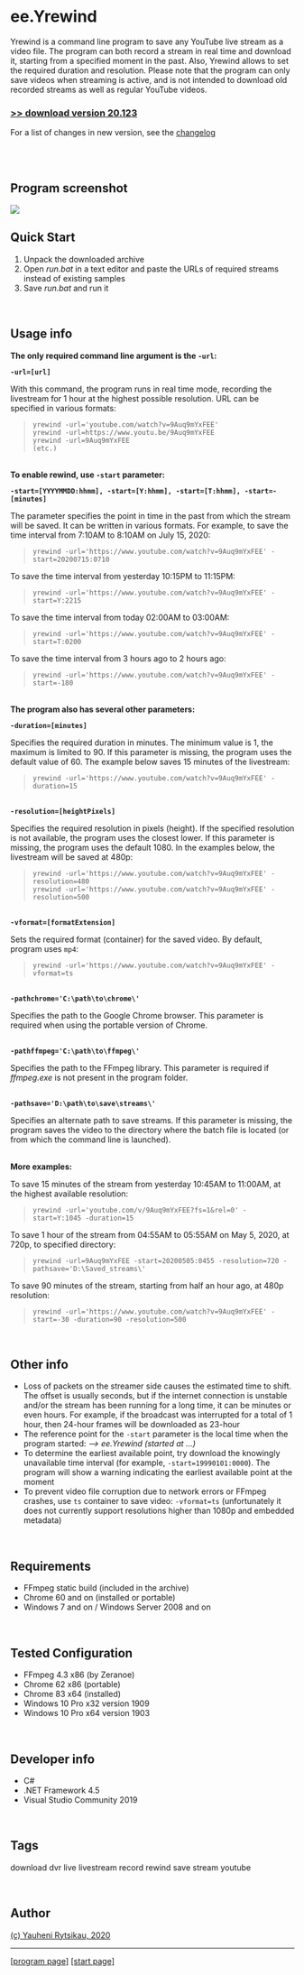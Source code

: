 # ee.Yrewind

Yrewind is a command line program to save any YouTube live stream as a video file. The program can both record a stream in real time and download it, starting from a specified moment in the past. Also, Yrewind allows to set the required duration and resolution. Please note that the program can only save videos when streaming is active, and is not intended to download old recorded streams as well as regular YouTube videos.

### [>> download version 20.123](https://github.com/rytsikau/ee.yrewind/raw/main/ee.yrewind_20.123.zip)
For a list of changes in new version, see the [changelog](https://github.com/rytsikau/ee.Yrewind/blob/main/CHANGELOG.md)<br><br>


<br>


## Program screenshot

<img src='https://github.com/rytsikau/ee.yrewind/raw/main/screenshot.png'>


<br>


## Quick Start

1. Unpack the downloaded archive
2. Open *run.bat* in a text editor and paste the URLs of required streams instead of existing samples
3. Save *run.bat* and run it


<br>


## Usage info

**The only required command line argument is the `-url`:**

**` -url=[url] `**

With this command, the program runs in real time mode, recording the livestream for 1 hour at the highest possible resolution. URL can be specified in various formats:
>     yrewind -url='youtube.com/watch?v=9Auq9mYxFEE'
>     yrewind -url=https://www.youtu.be/9Auq9mYxFEE
>     yrewind -url=9Auq9mYxFEE
>     (etc.)


<br>**To enable rewind, use `-start` parameter:**

**` -start=[YYYYMMDD:hhmm], -start=[Y:hhmm], -start=[T:hhmm], -start=-[minutes] `**

The parameter specifies the point in time in the past from which the stream will be saved. It can be written in various formats. For example, to save the time interval from 7:10AM to 8:10AM on July 15, 2020:
>     yrewind -url='https://www.youtube.com/watch?v=9Auq9mYxFEE' -start=20200715:0710

To save the time interval from yesterday 10:15PM to 11:15PM:
>     yrewind -url='https://www.youtube.com/watch?v=9Auq9mYxFEE' -start=Y:2215

To save the time interval from today 02:00AM to 03:00AM:
>     yrewind -url='https://www.youtube.com/watch?v=9Auq9mYxFEE' -start=T:0200

To save the time interval from 3 hours ago to 2 hours ago:
>     yrewind -url='https://www.youtube.com/watch?v=9Auq9mYxFEE' -start=-180


<br>**The program also has several other parameters:**

**` -duration=[minutes] `**

Specifies the required duration in minutes. The minimum value is 1, the maximum is limited to 90. If this parameter is missing, the program uses the default value of 60. The example below saves 15 minutes of the livestream:
>     yrewind -url='https://www.youtube.com/watch?v=9Auq9mYxFEE' -duration=15


<br>**` -resolution=[heightPixels] `**

Specifies the required resolution in pixels (height). If the specified resolution is not available, the program uses the closest lower. If this parameter is missing, the program uses the default 1080. In the examples below, the livestream will be saved at 480p:
>     yrewind -url='https://www.youtube.com/watch?v=9Auq9mYxFEE' -resolution=480
>     yrewind -url='https://www.youtube.com/watch?v=9Auq9mYxFEE' -resolution=500


<br>**` -vformat=[formatExtension] `**

Sets the required format (container) for the saved video. By default, program uses `mp4`:
>     yrewind -url='https://www.youtube.com/watch?v=9Auq9mYxFEE' -vformat=ts


<br>**` -pathchrome='C:\path\to\chrome\' `**

Specifies the path to the Google Chrome browser. This parameter is required when using the portable version of Chrome.


<br>**` -pathffmpeg='C:\path\to\ffmpeg\' `**

Specifies the path to the FFmpeg library. This parameter is required if *ffmpeg.exe* is not present in the program folder.


<br>**` -pathsave='D:\path\to\save\streams\' `**

Specifies an alternate path to save streams. If this parameter is missing, the program saves the video to the directory where the batch file is located (or from which the command line is launched).


<br>**More examples:**

To save 15 minutes of the stream from yesterday 10:45AM to 11:00AM, at the highest available resolution:
>     yrewind -url='youtube.com/v/9Auq9mYxFEE?fs=1&rel=0' -start=Y:1045 -duration=15

To save 1 hour of the stream from 04:55AM to 05:55AM on May 5, 2020, at 720p, to specified directory:
>     yrewind -url=9Auq9mYxFEE -start=20200505:0455 -resolution=720 -pathsave='D:\Saved_streams\'

To save 90 minutes of the stream, starting from half an hour ago, at 480p resolution:
>     yrewind -url='https://www.youtube.com/watch?v=9Auq9mYxFEE' -start=-30 -duration=90 -resolution=500


<br>


## Other info

* Loss of packets on the streamer side causes the estimated time to shift. The offset is usually seconds, but if the internet connection is unstable and/or the stream has been running for a long time, it can be minutes or even hours. For example, if the broadcast was interrupted for a total of 1 hour, then 24-hour frames will be downloaded as 23-hour
* The reference point for the `-start` parameter is the local time when the program started: *--> ee.Yrewind (started at ...)*
* To determine the earliest available point, try download the knowingly unavailable time interval (for example, `-start=19990101:0000`). The program will show a warning indicating the earliest available point at the moment
* To prevent video file corruption due to network errors or FFmpeg crashes, use `ts` container to save video: `-vformat=ts` (unfortunately it does not currently support resolutions higher than 1080p and embedded metadata)


<br>


## Requirements

* FFmpeg static build (included in the archive)
* Chrome 60 and on (installed or portable)
* Windows 7 and on / Windows Server 2008 and on


<br>


## Tested Configuration

* FFmpeg 4.3 x86 (by Zeranoe)
* Chrome 62 x86 (portable)
* Chrome 83 x64 (installed)
* Windows 10 Pro x32 version 1909
* Windows 10 Pro x64 version 1903


<br>


## Developer info

* C#
* .NET Framework 4.5
* Visual Studio Community 2019


<br>


## Tags

download dvr live livestream record rewind save stream youtube


<br>


## Author

[(c) Yauheni Rytsikau, 2020](mailto:y.rytsikau@gmail.com)

---
[[program page]](https://rytsikau.github.io/ee.Yrewind) [[start page]](https://rytsikau.github.io)
